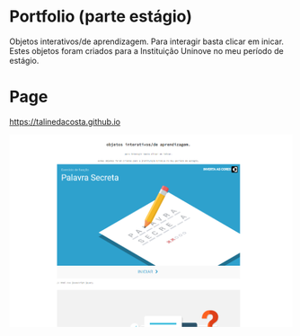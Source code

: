 # Portfolio (parte estágio)
Objetos interativos/de aprendizagem.
Para interagir basta clicar em inicar.
Estes objetos foram criados para a Instituição Uninove no meu período de estágio.

# Page
https://talinedacosta.github.io

![Screenshot](/screenshot/screenshot.png)
